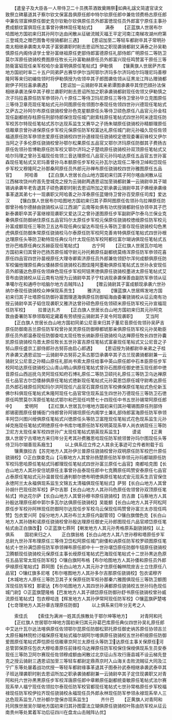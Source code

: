 <!-- { "loadSidebar": true } -->
　　【遣皇子及大臣各一人带侍卫二十员携茶酒致奠赐祭如典礼諡文简遣官读文致祭立碑墓道其子察尔钦文保富昌俱原任郎中特尔钦原任郎中兼佐领费杨古原任郎中兼佐领富绅原任御史克尔钦勒尔钦俱原任员外郎富徳现任员外郎富宁原任主事孙费成额纹富俱现任主事曾孙佛林现任笔帖式】
　　满泰
　　【正蓝旗人世居布尔哈图地方国初来归其孙阿尔达由闲散从征破流贼灭福王平定河南江南梯攻湖州府第三登城克之赠巴图鲁号授骑都尉三遇】
　　【恩诏加至二等轻车都尉卒其子常明孙南太相继承袭南太卒其子富弼袭职时削去恩诏所加之职现袭骑都尉又满泰之孙吴勒慎原任内阁侍读学士曾孙富继祖原任吏部侍郎富德原任礼部侍郎广明原任二等防卫莫尔浑原任骁骑校费图原任牧长元孙富勒赫原任员外郎富兴现任鸣赞富干原任三等防衞富韬现任亲军校哈尔金富明俱原任笔帖式】伊勒慎
　　【镶黄旗人世居萨齐库地方国初时率二十五户同弟萨古赛华伊尔当阿鄂尔济玛多尔济玛哈尔玛理尼玛善穆隆阿等来归初编佐领时将伊勒慎授为佐领卒其子郎图袭佐领从征黒龙江阵亾赠骑都尉伊子阿拉喜承袭遇】
　　【恩诏加一云骑尉卒其亲弟谭图承袭卒其侄巴顔孙法保相继承袭法保卒其子穆兰袭职时削去恩诏所加之职承袭骑都尉现任佐领又伊勒慎之次子玛拉喜原任防军叅领孙八十原任二等侍卫玛尼原任三等侍卫曾孙毕立克图原任三等侍卫章亮现任笔帖式元孙同图原任佐领图尔泰现任佐领四世孙兴德现任笔帖式又萨古之孙阿尔布原任骁骑校曾孙色克星额原任头等侍卫硕色原任八品官元孙金柱现任副都统存柱原任刑部侍郎保住现任城门尉索柱原任笔帖式四世孙阿米逹现任防军校苏尔特现任笔帖式苏尔达现系监生又赛华之子扬朱瑚原任骁骑校孙精额理原任信礟章京曾孙进保原任步军校元保原任防军校富达礼原任城门尉元孙福久现任佐领福道原任防军叅领忠爱原任骁骑校四世孙道禄现任骁骑校定徳现委署前锋校又伊尔当阿之子多伦原任骁骑校曾孙鄂尔松果原任五品官又鄂尔济玛原任防御其子费扬古原任佐领孙哲博勒原任防军校又鄂尔济玛之子楚琉原任骁骑校孙双顶原任笔帖式又哈尔玛理之曾孙玉福现任佐领三音达理原任八品官元孙玛哈达原任五品官五世孙富森现任笔帖式又尼玛善曾孙乌本额原任步军校元孙瓦尔达现任二等侍卫绰和岱现任步军校又穆隆阿之孙那桑阿原任员外郎元孙禅布原任骁骑校四世孙雅图原任五品官】
　　阿哈善
　　【正白旗人世居长白山地方国初来归其子阿尔喀由闲散从征江西梯攻饶州府首先登城克之授为云骑尉两遇恩诏加至骑都尉兼一云骑尉卒其子瑚锡讷承袭年老告退其子硕色袭职时削去恩诏所加之职承袭云骑尉卒其子佛绶承袭缘事革退其弟七十一现袭职又阿哈善之孙浑泰原任蓝翎侍卫曾孙百受原任司库】爱达汉
　　【镶白旗人世居布尔哈图地方国初来归其子莽阿图原任佐领孙乌拉禅原任防御曾孙格尔德赫由骁骑校从征江西湖广云南等处俱有功优授骑都尉任协领卒其子巴新泰袭职卒其子富继禄现袭职又爱达汉之曾孙遂图原任步军副尉萨尔泰乌兰保业克秦俱原任防御纳住原任五品官玛尔太原任步军校元保原任骁骑校徳绶原任防军校元孙富成额现任三等防卫五达布现任典仪留达布现任头等防卫普存现任骁骑校勾色黒虎俱原任防御朱常原任骁骑校马尔泰原任防军校阿克善肯特俱原任笔帖式四世孙根达理原任头等防卫勒特现任典仪乌什太现任防军校阿都拉富尔瑚讷俱现任笔帖式五世孙巴格原任典仪苏赫臣现任笔帖式】
　　古宁阿
　　【正红旗人世居瓦尔哈地方国初来归其曾孙巴扬苏原任城守尉元孙托赖原任副都统莫络浑原任防军叅领花喜原任四品官四世孙苗绶原任大理寺卿索济原任员外郎兼佐领舒尔浑何成额俱原任防军校偏他理原任典仪倭赫原任骁骑校石图佳隆阿墨勒俱原任笔帖式五世孙永安现任员外郎骚达色原任佐领麻色现任步军校阿钮黒徳俱原任骁骑校墨进太原任笔帖式艾音布由骁骑校从征云南有功授为云骑尉卒其子宁柱讷现承袭保善由副防军叅领从征凖噶尔在和通呼尔哈脑尔地方击贼阵亾】
　　【赠云骑尉其子富成额现承袭六世孙纳尔泰现任骁骑校众神保现系贡生】
　　雅济达
　　【镶蓝旗人世居辉发地方国初来归其子壮塔原任防御孙富图理道海俱原任防御韬海由委署骁骑校从征云南有功授云骑尉卒其子韬住现袭职又雅济达曾孙硕色原任佐领硕米原任防军校元孙宣福现任防军校】
　　拉普达扎齐
　　【正白旗人世居长白山地方国初来归其元孙阿克敦由委署防军叅领取昭定藏着有劳绩授云骑尉其子吴令阿现袭职】
　　艾当阿
　　【正白旗人世居长白山地方国初同弟公尼音来归其子董尼音原任佐领孙吴萨吉原任防御南吉兰原任防军校曾孙吴灵原任防御穆都琥那亲俱原任防军校元孙吴勒臣原任员外郎温泰现任防御查哈太现任牧长纳新原任骁骑校乌达禅原任牧长四世孙囊凯原任骁骑校乌晋太原任牧长五世孙富吉原任笔帖式富豪现任笔帖式又公尼音之子努山原任盛京工部侍郎孙古努荪由启心郎遇】
　　【恩诏授为骑都尉卒亲弟之子桂齐承袭又遇恩诏加一云骑尉卒古努荪之系古那岱承袭卒其子古兰现袭骑都尉兼一云骑尉又公尼音之孙精山原任礼部尚书索太原任给事中英山原任郎中石本臣原任步军校阿哈达原任骁骑校公山青山明山俱原任笔帖式曾孙石图原任御史徳玉现任郎中徳音原任山西巡抚乌灵阿现任知府石博礼原任二等防卫硕托礼原任三等防卫乌达禅原任七品官古尔岱倭赫俱原任笔帖式徳新现任笔帖式元孙莫恩岱原任城守尉希达原任员外郎石禄原任同知玛尔洪阿现任六品官石寳原任防军校佛保原任笔帖式色伦新玉佛尔科俱现任笔帖式朱隆阿现任七品官常住现系监生四世孙万德现任三等防卫石徳原任鸣赞莫尔浑原任笔帖式鄂尔和巴现任呜赞七十四现任中书五世孙锡常阿原任郎中】
　　爱明阿
　　【正红旗人世居瓦尔喀地方国初来归其孙噶锡图原任刑部侍郎锡密图原任督捕衙门侍郎曾孙阿锡坦原任内阁学士兼礼部侍郎富海原任防军叅领丰阿岱兴图兴绶俱原任笔帖式兴徳原任头等防卫富陞现任笔帖式花色现系监生元孙绰克拖现任笔帖式明徳原任中书库尔喀原任防军校明英现系举人尚衣纳现任三等防卫尼方太现任亲军校四世孙广太现任笔帖式朋英现系监生】
　　谟诺
　　【正黄旗人世居宁古塔地方来归年分无考其孙费雅思哈现任防军统领曽孙玛尔图现任头等侍卫玛尔瑚善现系廕生】
　　以上俱系应立传之人其余无事迹可立传者附载于后
　　镶黄旗拉古【苏完地方人其孙伊兰普原任骁骑校曾孙双明原任防军校巴什原任骁骑校】○正白旗查克山【马察地方人其曾孙扬楚原任防军叅领元孙玛都瑚原任防军校玛思哈原任笔帖式玛都理现任笔帖式四世孙富兰原任七品官】南都哈克图【长白山地方人其孙安住琥原任主事曾孙岳泰现任郎中七克腾原任鸣赞安泰原任七品官占泰原任笔帖式元孙温普现任通判额尔徳布明徳俱原任笔帖式安元现系生员官保住永徳阿兰太永福俱现系监生文锦五太清福俱现任笔帖式】萨努【长白山地方人其曾孙胡什巴现任防军校】萨尔吉那【长白山地方人其孙玛色原任佐领曾孙双顶原任笔帖式】帅达花尔萨【长白山地方人其曾孙穆书原任骁骑校】防古鼐【马察地方人其孙殷达理原任郎中郭尔多瓦尔达俱原任骁骑校】吴能额【长白山地方人其子阿松阿原任步军校孙阿林现任防御阿尔达现任步军校乌云保现任鸣赞曾孙富兰太亦现任鸣赞】包衣爱兴阿【绥分地方人其孙布兰太原任内副管领】○镶白旗僧色克【长白山地方人其孙随和诺原任骁骑校曾孙殷达理原任御史元孙郎图现任六品官顺岱原任笔帖式由正白旗改】○正蓝旗七莽阿【喇发地方人其元孙秀格原系副骁骑校】以上俱系
　　国初来归之人
　　正白旗翁格【长白山地方人其八世孙穆和塔原任步军总尉九世孙浑布理原任三等侍卫岱松阿原任城门尉倭和讷原任防军校罗硕图原任笔帖式十世孙满岱原任防军叅领禅布原任郎中十一世孙堪岱原任防御牛钮原任骁骑校卫腾额现任骁骑校元保原任主事长绶原任笔帖式巴海现任笔帖式十二世孙黒达色原任五品官常太现任防军校】○镶白旗阿布格【布尔哈图地方人其孙倭和原任员外郎伊禄原任笔帖式】莽阿图【长白山地方人其元孙才住原任翰林院庻吉士立住原任八品官】○镶红旗多尼喀【布尔喀图地方人其孙多尔吉那原任骁骑校】包衣诺穆齐【木城地方人原任三等防卫其子关保原任防军校孙那秦六雅图俱现任三等防卫额图浑现任防军校】那密达【布尔哈图地方人其四世孙满都原任骁骑校五世孙玛色现任城门尉】○正蓝旗楚隆格【巴发地方人其子顔岱原任防御孙舒书原任骁骑校曾孙威流原任笔帖式】包衣穆哈连【辉发地方人其孙伊常阿现任防军校】○镶蓝旗萨楚喀【七竒理地方人其孙章古理原任防御】
　　以上俱系来归年分无考之人


　　索佳氏
　　【索佳为满洲一姓其氏族散处于鄂尔坤等地方】
　　对青阿和托
　　【正红旗人世居鄂尔坤地方国初来归其元孙葛巴库原任典仪四世孙吴礼原任郎中艾达什瓦尔达法喀俱原任佐领鄂尔昆原任防御松郭托原任御史纳苏原任协领吉兰太原任翰林院检讨福保原任笔帖式福尔胡阿尔喀俱原任骁骑校五世孙积绶原任防御爱图原任笔帖式莽恺原任信礟章京阿兰太原任头等防卫达原任主事关保原任河总管郭保原任包衣大穆哈善原任前锋校乌达禅原任防军校保住保绶俱现系生员安泰现任三等防卫阿尔赛现任佐领穆成额由闲散过北京征山东攻行唐县城不设云梯先登克之授云骑尉三遇恩诏加至三等轻车都尉定鼎燕京时入山海关击败流贼征大同及江宁广东等处屡着战功优授一等轻车都尉缘事革退其子图泰孙武泰相继承袭武泰卒其子班达理袭职时削去恩诏所加之职承袭骑都尉兼一云骑尉卒其子定住现袭职又对青阿和托六世孙黒黒原任步军校浑唐原任郎中章赖原任副都统查敏原任笔帖式法尔赛现系举人福宁现任佐领拉尔泰现任防军校官都现任笔帖式七世孙常格原任步军校福禄现任防军校伊拉齐现任骁骑校永福现任员外郎永林现任防军参领永禄现系举人三达色现系监生八世孙额尔登保亦现系监生】
　　齐什巴
　　【正黄旗人对青阿和托同族世居吴尔瑚地方国初来归其孙图雷法立瑚俱原任骁骑校叶陈由防军校从征云南贵州等处累着军功后征四川在盘龙山击贼阵亾优】
